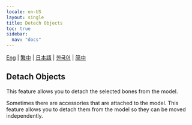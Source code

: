 ```yaml
---
locale: en-US
layout: single
title: Detech Objects
toc: true
sidebar:
  nav: "docs"
---
```

[Eng](/dancexr/features/xps_detech) | [繁中](/tw/dancexr/features/xps_detech) | [日本語](/jp/dancexr/features/xps_detech) | [한국어](/kr/dancexr/features/xps_detech) | [简中](/zh/dancexr/features/xps_detech)
## Detach Objects

This feature allows you to detach the selected bones from the model.

Sometimes there are accessories that are attached to the model. This feature allows you to detach them from the model so they can be moved independently.